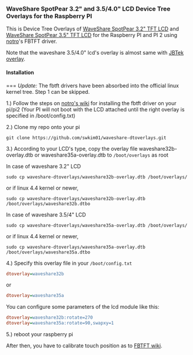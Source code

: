 ### WaveShare SpotPear 3.2" and 3.5/4.0" LCD Device Tree Overlays for the Raspberry PI
This is Device Tree Overlays of [WaveShare SpotPear 3.2" TFT LCD](http://www.waveshare.com/product/modules/oleds-lcds/3.2inch-rpi-lcd-b.htm) and [WaveShare SpotPear 3.5" TFT LCD](http://www.waveshare.com/product/modules/oleds-lcds/3.5inch-rpi-lcd-a.htm) for the Raspberry PI and PI 2 using [notro](https://github.com/notro)'s FBTFT driver.

Note that the waveshare 3.5/4.0" lcd's overlay is almost same with [JBTek overlay](https://github.com/acidjazz/jbtekoverlay).

#### Installation
===
*_Update:_* The fbtft drivers have been absorbed into the official linux kernel tree. Step 1 can be skipped.

1.) Follow the steps on [notro's wiki](https://github.com/notro/fbtft/wiki#install) for installing the fbtft driver on your pi/pi2 (Your PI will not boot with the LCD attached until the right overlay is specified in /boot/config.txt)

2.) Clone my repo onto your pi
```shell
git clone https://github.com/swkim01/waveshare-dtoverlays.git
```

3.) According to your LCD's type, copy the overlay file waveshare32b-overlay.dtb or waveshare35a-overlay.dtb to `/boot/overlays` as root

In case of waveshare 3.2" LCD
```shell
sudo cp waveshare-dtoverlays/waveshare32b-overlay.dtb /boot/overlays/
```
or if linux 4.4 kernel or newer,
```shell
sudo cp waveshare-dtoverlays/waveshare32b-overlay.dtb /boot/overlays/waveshare32b.dtbo
```
In case of waveshare 3.5/4" LCD
```shell
sudo cp waveshare-dtoverlays/waveshare35a-overlay.dtb /boot/overlays/
```
or if linux 4.4 kernel or newer,
```shell
sudo cp waveshare-dtoverlays/waveshare35a-overlay.dtb /boot/overlays/waveshare35a.dtbo
```

4.) Specify this overlay file in your `/boot/config.txt`
```ini
dtoverlay=waveshare32b
```
or
```ini
dtoverlay=waveshare35a
```
You can configure some parameters of the lcd module like this:
```ini
dtoverlay=waveshare32b:rotate=270
dtoverlay=waveshare35a:rotate=90,swapxy=1
```

5.) reboot your raspberry pi

After then, you have to calibrate touch position as to [FBTFT wiki](https://github.com/notro/fbtft/wiki).
